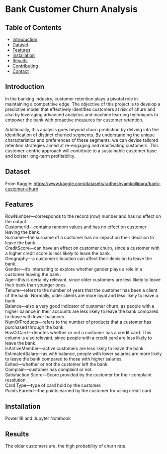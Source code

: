 # Bank Customer Churn Analysis

## Table of Contents

- [Introduction](#introduction)
- [Dataset](#dataset)
- [Features](#features)
- [Installation](#installation)
- [Results](#results)
- [Contributing](#contributing)
- [Contact](#contact)

## Introduction
In the banking industry, customer retention plays a pivotal role in maintaining a competitive edge. The objective of this project is to develop a predictive model that effectively identifies customers at risk of churn and also by leveraging advanced analytics and machine learning techniques to empower the bank with proactive measures for customer retention.

Additionally, this analysis goes beyond churn prediction by delving into the identification of distinct churned segments. By understanding the unique characteristics and preferences of these segments, we can devise tailored retention strategies aimed at re-engaging and reactivating customers. This customer-centric approach will contribute to a sustainable customer base and bolster long-term profitability.

## Dataset
From Kaggle: https://www.kaggle.com/datasets/radheshyamkollipara/bank-customer-churn

## Features
RowNumber—corresponds to the record (row) number and has no effect on the output. <br>
CustomerId—contains random values and has no effect on customer leaving the bank.<br>
Surname—the surname of a customer has no impact on their decision to leave the bank.<br>
CreditScore—can have an effect on customer churn, since a customer with a higher credit score is less likely to leave the bank.<br>
Geography—a customer’s location can affect their decision to leave the bank.<br>
Gender—it’s interesting to explore whether gender plays a role in a customer leaving the bank.<br>
Age—this is certainly relevant, since older customers are less likely to leave their bank than younger ones.<br>
Tenure—refers to the number of years that the customer has been a client of the bank. Normally, older clients are more loyal and less likely to leave a bank.<br>
Balance—also a very good indicator of customer churn, as people with a higher balance in their accounts are less likely to leave the bank compared to those with lower balances.<br>
NumOfProducts—refers to the number of products that a customer has purchased through the bank.<br>
HasCrCard—denotes whether or not a customer has a credit card. This column is also relevant, since people with a credit card are less likely to leave the bank.<br>
IsActiveMember—active customers are less likely to leave the bank.<br>
EstimatedSalary—as with balance, people with lower salaries are more likely to leave the bank compared to those with higher salaries.<br>
Exited—whether or not the customer left the bank.<br>
Complain—customer has complaint or not.<br>
Satisfaction Score—Score provided by the customer for their complaint resolution.<br>
Card Type—type of card hold by the customer.<br>
Points Earned—the points earned by the customer for using credit card.<br>

## Installation
Power BI and Jupyter Notebook

## Results

The older customers are, the high probability of churn rate. 
